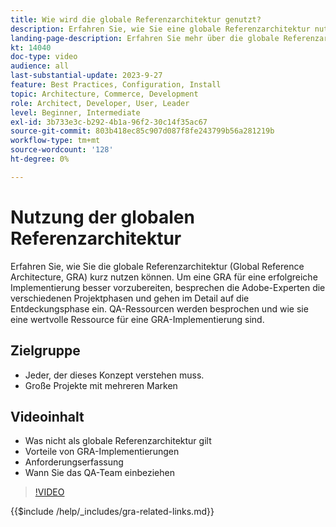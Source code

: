 ```yaml
---
title: Wie wird die globale Referenzarchitektur genutzt?
description: Erfahren Sie, wie Sie eine globale Referenzarchitektur nutzen können, um ein skalierbares und widerstandsfähiges Commerce-Erlebnis zu schaffen.
landing-page-description: Erfahren Sie mehr über die globale Referenzarchitektur und deren Verwendung mit Adobe Commerce.
kt: 14040
doc-type: video
audience: all
last-substantial-update: 2023-9-27
feature: Best Practices, Configuration, Install
topic: Architecture, Commerce, Development
role: Architect, Developer, User, Leader
level: Beginner, Intermediate
exl-id: 3b733e3c-b292-4b1a-96f2-30c14f35ac67
source-git-commit: 803b418ec85c907d087f8fe243799b56a281219b
workflow-type: tm+mt
source-wordcount: '128'
ht-degree: 0%

---
```


# Nutzung der globalen Referenzarchitektur

Erfahren Sie, wie Sie die globale Referenzarchitektur (Global Reference Architecture, GRA) kurz nutzen können. Um eine GRA für eine erfolgreiche Implementierung besser vorzubereiten, besprechen die Adobe-Experten die verschiedenen Projektphasen und gehen im Detail auf die Entdeckungsphase ein. QA-Ressourcen werden besprochen und wie sie eine wertvolle Ressource für eine GRA-Implementierung sind.

## Zielgruppe

* Jeder, der dieses Konzept verstehen muss.
* Große Projekte mit mehreren Marken

## Videoinhalt

* Was nicht als globale Referenzarchitektur gilt
* Vorteile von GRA-Implementierungen
* Anforderungserfassung
* Wann Sie das QA-Team einbeziehen

>[!VIDEO](https://video.tv.adobe.com/v/3424604?learn=on)

{{$include /help/_includes/gra-related-links.md}}
